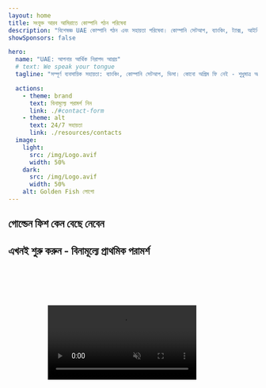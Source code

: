 ```yaml
---
layout: home
title: সংযুক্ত আরব আমিরাতে কোম্পানি গঠন পরিষেবা
description: "বিশেষজ্ঞ UAE কোম্পানি গঠন এবং সহায়তা পরিষেবা। কোম্পানি সেটআপ, ব্যাংকিং, ট্যাক্স, আইনি এবং ভিসা সমাধান। আপনার ব্যবসায়িক স্বপ্ন বাস্তবে পরিণত করা।"
showSponsors: false

hero:
  name: "UAE: আপনার আর্থিক নিরাপদ আশ্রয়"
  # text: We speak your tongue
  tagline: "সম্পূর্ণ ব্যবসায়িক সহায়তা: ব্যাংকিং, কোম্পানি সেটআপ, ভিসা। কোনো অগ্রিম ফি নেই - শুধুমাত্র অনুমোদনের পরে পরিশোধ করুন।"

  actions:
    - theme: brand
      text: বিনামূল্যে পরামর্শ নিন
      link: ./#contact-form
    - theme: alt
      text: 24/7 সহায়তা
      link: ./resources/contacts
  image:
    light:
      src: /img/Logo.avif
      width: 50%
    dark:
      src: /img/Logo.avif
      width: 50%
    alt: Golden Fish লোগো
---
```


<FeatureCards :features="[
  {
    title: 'ব্যাংক অ্যাকাউন্ট খোলা',
    details: 'UAE-এর বিশ্বস্ত ব্যাংকগুলিতে সহজে ব্যবসায়িক বা ব্যক্তিগত ব্যাংক অ্যাকাউন্ট খুলুন।',
    items: [
      'গ্যারান্টিযুক্ত কর্পোরেট ব্যাংক অ্যাকাউন্ট অনুমোদন',
      '90% সাফল্যের হার',
      '**কোনো অগ্রিম ফি নেই** - শুধুমাত্র অনুমোদনের পরে পরিশোধ করুন',
    ],
    linkText: 'Read More',
    link: './uae-business/offer/banking/',
    icon: {
      light: '/img/iStock-2153786564.avif',
      dark: '/img/iStock-2166793628.avif',
      alt: 'ব্যাংকিং পরিষেবা'
    }
  },
  {
    title: 'Golden Visa এবং বাসস্থান',
    details: 'সহজ আবেদন প্রক্রিয়ার মাধ্যমে দীর্ঘমেয়াদী বসবাসের জন্য UAE **Golden Visa** প্রাপ্ত করুন।',
    items: [
      '**প্রতি 6 মাসে UAE-তে প্রবেশের প্রয়োজন নেই**',
      '98% সাফল্যের হার',
      '**কোনো অগ্রিম ফি নেই** - শুধুমাত্র অনুমোদনের পরে পরিশোধ করুন',
    ],
    linkText: 'Read More',
    link: './uae-business/offer/golden-visa/',
    icon: {
      light: '/img/iStock-1312241253.avif',
      dark: '/img/ILONMASKID.webp',
      alt: 'ভিসা পরিষেবা'
    }
  },
  {
    title: 'কোম্পানি সেটআপ গাইড',
    details: 'Free Zone, Offshore, Mainland, ব্রাঞ্চে কোম্পানি সেটআপের সম্পূর্ণ গাইড।',
    items: [
      'Free Zone এবং Mainland-এ **100% বিদেশি মালিকানা** উপলব্ধ',
      'কম ট্যাক্স হার - মাত্র 9% কর্পোরেট ট্যাক্স',
      'কোনো মুদ্রা নিয়ন্ত্রণ নেই - সহজ মূলধন প্রত্যাবাসন'
    ],
    linkText: 'Read More',
    link: './uae-business/company-registration/overview',
    icon: {
      light: '/img/iStock-2051326997.avif',
      dark: '/img/iStock-1448478309.jpg',
      alt: 'কোম্পানি সেটআপ গাইড'
    }
  },
]" />

<FeatureCards :features="[
  {
    title: 'কমপ্লায়েন্স পরিষেবা',
    details: 'আমাদের বিশেষজ্ঞরা আপনাকে ESR রিপোর্ট এবং UBO ফাইলিং সহ জটিল UAE নিয়ন্ত্রক প্রয়োজনীয়তাগুলির মাধ্যমে গাইড করেন।',
    items: [],
    linkText: 'Read More',
    link: './uae-business/company-registration/ubo',
    icon: {
      light: '/img/iStock-1299393716.avif',
      dark: '/img/iStock-2149731304.avif',
      alt: 'কমপ্লায়েন্স পরিষেবা'
    }
  },
  {
    title: 'কর্পোরেট ট্যাক্স এবং VAT',
    details: 'বিশেষজ্ঞ পরামর্শ Federal Tax Authority (FTA)-এর সাথে কর্পোরেট ট্যাক্স এবং VAT বাধ্যবাধকতা মেনে চলা নিশ্চিত করে।',
    items: [],
    linkText: 'Read More',
    link: './uae-business/company-registration/accounting-legal',
    icon: {
      light: '/img/iStock-1018285934.avif',
      dark: '/img/iStock-584576538.avif',
      alt: 'ট্যাক্স পরিষেবা'
    }
  },
  {
    title: 'আইনি পরিষেবা',
    details: 'আইনি দল M&A, কর্পোরেট পুনর্গঠন, অর্থায়ন এবং বিরোধ নিষ্পত্তি সম্পর্কিত UAE-এর আইন সম্পর্কে পরামর্শ দেয়।',
    items: [],
    linkText: 'Read More',
    link: './uae-business/company-registration/Protect-Your-Business',
    icon: {
      light: '/img/iStock-650045508.avif',
      dark: '/img/iStock-1498627598.avif',
      alt: 'আইনি পরিষেবা'
    }
  },
  {
    title: 'অ্যাকাউন্টিং এবং পেরোল',
    details: 'আমাদের অ্যাকাউন্টেন্টরা আর্থিক বিষয়গুলি পরিচালনা করে, বুককিপিং, রিকনসিলিয়েশন, পেরোল এবং অডিট সাপোর্ট প্রদান করে, নিয়োগ খরচ সাশ্রয় করে।',
    items: [],
    linkText: 'Read More',
    link: './resources/contacts',
    icon: {
      light: '/img/iStock-1022793868.avif',
      dark: '/img/iStock-1320130292.jpg',
      alt: 'অ্যাকাউন্টিং পরিষেবা'
    }
  }
]" />

## গোল্ডেন ফিশ কেন বেছে নেবেন

<BenefitsList :features="[
{
 icon: '💰',
 title: 'সাফল্য-ভিত্তিক ফি',
 text: '**কোনো অগ্রিম ফি নেই - শুধুমাত্র অনুমোদনের পরে পেমেন্ট করুন।** সম্পূর্ণ স্বচ্ছতা, কোনো গোপন খরচ নেই।'
},
{
 icon: '🔄',
 title: 'একাধিক সমাধান',
 text: 'স্থানীয় এবং আন্তর্জাতিক ব্যাংক উভয়েরই সুবিধা। প্রাথমিক আবেদন প্রত্যাখ্যাত হলে বিকল্প অপশন রয়েছে।'
},
{
 icon: '🏦',
 title: 'ব্যাংক সম্পর্ক',
 text: 'প্রধান UAE এবং আন্তর্জাতিক ব্যাংকগুলির সাথে শক্তিশালী অংশীদারিত্ব। অনুমোদনের সম্ভাবনা বাড়াতে একাধিক ব্যাংকে আবেদন।'
},
{
 icon: '📊',
 title: 'সম্পূর্ণ ব্যবস্থাপনা',
 text: 'ডকুমেন্টেশন থেকে অ্যাকাউন্ট সক্রিয়করণ পর্যন্ত সম্পূর্ণ পরিচালনা, সাপ্তাহিক অগ্রগতি আপডেট এবং ব্যাংকের সাথে সরাসরি যোগাযোগ।'
},
{
 icon: '📝',
 title: 'পেশাদার ডকুমেন্টেশন',
 text: 'আমাদের টিম বিস্তৃত ব্যবসায়িক পরিকল্পনা প্রস্তুত করে এবং সমস্ত কমপ্লায়েন্স ডকুমেন্টেশন পরিচালনা করে।'
},
{
 icon: '🤝',
 title: 'চলমান সহায়তা',
 text: 'অ্যাকাউন্ট খোলার পরে ব্যাংকিং অপারেশন এবং কমপ্লায়েন্স প্রয়োজনীয়তায় নিরন্তর সহায়তা।'
}
]" />

## এখনই শুরু করুন - বিনামূল্যে প্রাথমিক পরামর্শ

<div id="contact-form"></div>

<!-- <ContactForm
 mediaUrl="/img/iStock-2185906461.mp4"
 redirectUrl="../../company-registration/banking"
 selectLabel="আমরা কিভাবে সাহায্য করতে পারি? *"
 selectPlaceholder="সেবার ধরন বেছে নিন"
 messagePlaceholder="আপনার প্রয়োজনীয়তার সংক্ষিপ্ত বিবরণ"
 :selectOptions="[
   '🏦 কর্পোরেট ব্যাংক অ্যাকাউন্ট খোলা',
   '👨‍💼 কোম্পানি গঠন (Free Zone/Mainland/Branch)',
   '🌐 ওয়ার্ক/ফ্রিল্যান্স/স্টুডেন্ট ভিসা',
   '💎 Golden Visa (10-বছর)',
   '📋 ব্যবসায়িক লাইসেন্স ও পারমিট',
   '💰 কর্পোরেট ট্যাক্স ও VAT সেবা',
   '📊 হিসাবরক্ষণ ও বেতন',
   '⚖️ আইনি সেবা',
   '📝 PRO সেবা ও কমপ্লায়েন্স',
   'ℹ️ অন্যান্য সেবা'
 ]"
/> -->

<video  autoplay muted playsinline style="padding: 80px" >
  <source src="/img/iStock-2185906461.mp4" type="video/mp4">
</video>

<ContactFormModal formName="যোগাযোগ করুন" buttonText="আমাদের একটি বার্তা পাঠান" 
:services="['📝 কোম্পানি নিবন্ধন', '🏧 ব্যাংক অ্যাকাউন্ট খোলা', '🪪 EID ও Golden Visa', 'অন্যান্য সেবা']"/>

<!-- <br>

# সাফল্যের গল্প

<br>

<ImageGrid :images="[
  { src: '/img/iStock-1945498989.avif', href: './immigration.md', alt: 'UAE ইমিগ্রেশন' },
  { src: '/img/iStock-1965736217.avif', href: './immigration.md', alt: 'UAE ইমিগ্রেশন' },
]"/> -->
